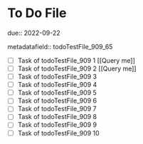 # To Do File

due:: 2022-09-22

metadatafield:: todoTestFile_909_65

- [ ] Task of todoTestFile_909 1 [[Query me]]
- [ ] Task of todoTestFile_909 2 [[Query me]]
- [ ] Task of todoTestFile_909 3
- [ ] Task of todoTestFile_909 4
- [ ] Task of todoTestFile_909 5
- [ ] Task of todoTestFile_909 6
- [ ] Task of todoTestFile_909 7
- [ ] Task of todoTestFile_909 8
- [ ] Task of todoTestFile_909 9
- [ ] Task of todoTestFile_909 10